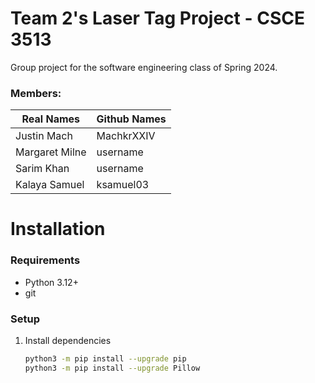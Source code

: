 # Team 2's Laser Tag Project - CSCE 3513
Group project for the software engineering class of Spring 2024. 

### Members:

| Real Names     | Github Names   |
| -------------- | -------------- |
| Justin Mach    | MachkrXXIV     |
| Margaret Milne | username       |
| Sarim Khan     | username       |
| Kalaya Samuel  | ksamuel03      |

# Installation

### Requirements
- Python 3.12+
- git

### Setup
1. Install dependencies
    ```bash
    python3 -m pip install --upgrade pip
    python3 -m pip install --upgrade Pillow
   ```
